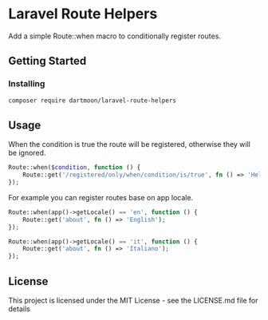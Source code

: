# Laravel Route Helpers

Add a simple Route::when macro to conditionally register routes.

## Getting Started

### Installing

```bash
composer require dartmoon/laravel-route-helpers
```

## Usage
When the condition is true the route will be registered, otherwise they will be ignored.

```php
Route::when($condition, function () {
    Route::get('/registered/only/when/condition/is/true', fn () => 'Hello World');
});
```

For example you can register routes base on app locale.

```php
Route::when(app()->getLocale() == 'en', function () {
    Route::get('about', fn () => 'English');
});

Route::when(app()->getLocale() == 'it', function () {
    Route::get('about', fn () => 'Italiano');
});
```

## License

This project is licensed under the MIT License - see the LICENSE.md file for details